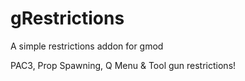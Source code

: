 # gRestrictions
A simple restrictions addon for gmod

PAC3, Prop Spawning, Q Menu & Tool gun restrictions!
